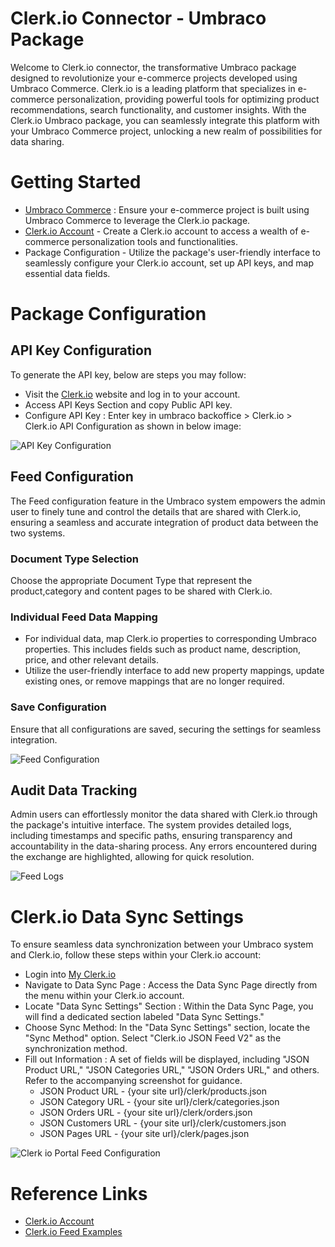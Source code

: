 # Clerk.io Connector  - Umbraco Package 

Welcome to Clerk.io connector, the transformative Umbraco package designed to revolutionize your e-commerce projects developed using Umbraco Commerce. Clerk.io is a leading platform that specializes in e-commerce personalization, providing powerful tools for optimizing product recommendations, search functionality, and customer insights. With the Clerk.io Umbraco package, you can seamlessly integrate this platform with your Umbraco Commerce project, unlocking a new realm of possibilities for data sharing.  

# Getting Started 
- [Umbraco Commerce](https://marketplace.umbraco.com/package/umbraco.commerce) : Ensure your e-commerce project is built using Umbraco Commerce to leverage the Clerk.io package.
- [Clerk.io Account](https://my.clerk.io/login) - Create a Clerk.io account to access a wealth of e-commerce personalization tools and functionalities.
- Package Configuration - Utilize the package's user-friendly interface to seamlessly configure your Clerk.io account, set up API keys, and map essential data fields.

# Package Configuration

## API Key Configuration

To generate the API key, below are steps you may follow:

- Visit the [Clerk.io](https://www.clerk.io/) website and log in to your account.
- Access API Keys Section and copy Public API key.
- Configure API Key : Enter key in umbraco backoffice > Clerk.io > Clerk.io API Configuration as shown in below image:

 ![API Key Configuration](https://github.com/Nikhilgirirajdigital/clerk.io-connector/blob/main/Assets/API%20Key%20Configuration.png)

## Feed Configuration

The Feed configuration feature in the Umbraco system empowers the admin user to finely tune and control the details that are shared with Clerk.io, ensuring a seamless and accurate integration of product data between the two systems.

### Document Type Selection

Choose the appropriate Document Type that represent the product,category and content pages to be shared with Clerk.io.

### Individual Feed Data Mapping

- For individual data, map Clerk.io properties to corresponding Umbraco properties. This includes fields such as product name, description, price, and other relevant details.
- Utilize the user-friendly interface to add new property mappings, update existing ones, or remove mappings that are no longer required.

### Save Configuration

Ensure that all configurations are saved, securing the settings for seamless integration. 

![Feed Configuration](https://github.com/Nikhilgirirajdigital/clerk.io-connector/assets/124665688/8146fc63-638e-4349-87eb-49b426dd9e31)

## Audit Data Tracking

Admin users can effortlessly monitor the data shared with Clerk.io through the package's intuitive interface. The system provides detailed logs, including timestamps and specific paths, ensuring transparency and accountability in the data-sharing process. Any errors encountered during the exchange are highlighted, allowing for quick resolution. 

![Feed Logs](https://github.com/Nikhilgirirajdigital/clerk.io-connector/assets/124665688/97e19e9c-6aad-458b-8229-b0b8fe98a186)

# Clerk.io Data Sync Settings

To ensure seamless data synchronization between your Umbraco system and Clerk.io, follow these steps within your Clerk.io account: 

 - Login into [My Clerk.io](https://my.clerk.io/login)
 - Navigate to Data Sync Page : Access the Data Sync Page directly from the menu within your Clerk.io account. 
 - Locate "Data Sync Settings" Section : Within the Data Sync Page, you will find a dedicated section labeled "Data Sync Settings." 
 - Choose Sync Method: In the "Data Sync Settings" section, locate the "Sync Method" option. Select "Clerk.io JSON Feed V2" as the synchronization method. 
 - Fill out Information : A set of fields will be displayed, including "JSON Product URL," "JSON Categories URL," "JSON Orders URL," and others. Refer to the accompanying screenshot for guidance.
	- JSON Product URL -  {your site url}/clerk/products.json
	- JSON Category URL - {your site url}/clerk/categories.json
	- JSON Orders URL - {your site url}/clerk/orders.json
	- JSON Customers URL - {your site url}/clerk/customers.json
	- JSON Pages URL - {your site url}/clerk/pages.json

![Clerk io Portal Feed Configuration](https://github.com/Nikhilgirirajdigital/clerk.io-connector/assets/124665688/cd241443-e7cd-4ee5-8221-74c80cc8026e)

# Reference Links

- [Clerk.io Account](https://my.clerk.io/login)
- [Clerk.io Feed Examples](https://docs.clerk.io/docs/data-feed#products)
